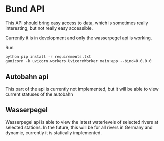 # Bund API

This API should bring easy access to data, which is sometimes really interesting, but not really easy accessible.

Currently it is in development and only the wasserpegel api is working.

Run
```
python pip install -r requirements.txt
gunicorn -k uvicorn.workers.UvicornWorker main:app --bind=0.0.0.0
```

## Autobahn api
This part of the api is currently not implemented, but it will be able to view current statuses of the autobahn

## Wasserpegel
Wasserpegel api is able to view the latest waterlevels of selected rivers at selected stations.
In the future, this will be for all rivers in Germany and dynamic, currently it is statically implemented.
